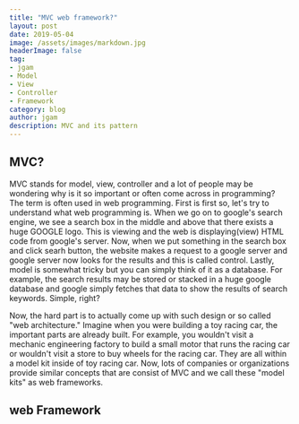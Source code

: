 ```yaml
---
title: "MVC web framework?"
layout: post
date: 2019-05-04
image: /assets/images/markdown.jpg
headerImage: false
tag:
- jgam
- Model
- View
- Controller
- Framework
category: blog
author: jgam
description: MVC and its pattern
---
```



## MVC?

MVC stands for model, view, controller and a lot of people may be wondering why is it so important or often come across in programming? The term is often used in web programming. First is first so, let's try to understand what web programming is. When we go on to google's search engine, we see a search box in the middle and above that there exists a huge GOOGLE logo. This is viewing and the web is displaying(view) HTML code from google's server. Now, when we put something in the search box and click searh button, the website makes a request to a google server and google server now looks for the results and this is called control. Lastly, model is somewhat tricky but you can simply think of it as a database. For example, the search results may be stored or stacked in a huge google database and google simply fetches that data to show the results of search keywords. Simple, right?

Now, the hard part is to actually come up with such design or so called "web architecture." Imagine when you were building a toy racing car, the important parts are already built. For example, you wouldn't visit a mechanic engineering factory to build a small motor that runs the racing car or wouldn't visit a store to buy wheels for the racing car. They are all within a model kit inside of toy racing car. Now, lots of companies or organizations provide similar concepts that are consist of MVC and we call these "model kits" as web frameworks.

## web Framework

